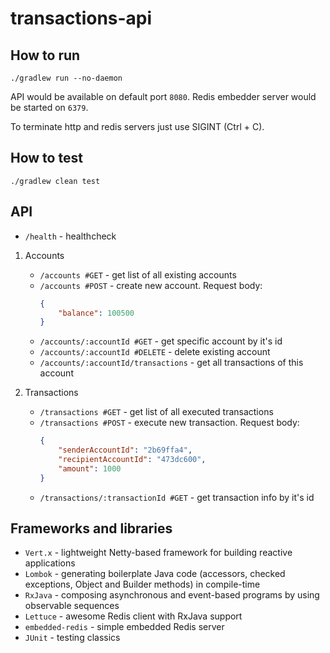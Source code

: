 # transactions-api


## How to run
`./gradlew run --no-daemon`

API would be available on default port `8080`. Redis embedder server would be started on `6379`.

To terminate http and redis servers just use SIGINT (Ctrl + C).

## How to test
`./gradlew clean test`

## API
* `/health` - healthcheck 
1. Accounts
    * `/accounts #GET` - get list of all existing accounts
    * `/accounts #POST` - create new account. Request body: 
        ```json
        { 
            "balance": 100500 
        }
        ```
    * `/accounts/:accountId #GET` - get specific account by it's id
    * `/accounts/:accountId #DELETE` - delete existing account
    * `/accounts/:accountId/transactions` - get all transactions of this account
    
2. Transactions
    * `/transactions #GET` - get list of all executed transactions
    * `/transactions #POST` - execute new transaction. Request body: 
        ```json
        { 
            "senderAccountId": "2b69ffa4", 
            "recipientAccountId": "473dc600",
            "amount": 1000
        }
        ```
    * `/transactions/:transactionId #GET` - get transaction info by it's id

## Frameworks and libraries

* `Vert.x` - lightweight Netty-based framework for building reactive applications
* `Lombok` - generating boilerplate Java code (accessors, checked exceptions, Object and Builder methods) in compile-time 
* `RxJava` - composing asynchronous and event-based programs by using observable sequences
* `Lettuce` - awesome Redis client with RxJava support
* `embedded-redis` - simple embedded Redis server
* `JUnit` - testing classics
